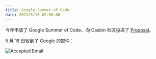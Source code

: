 ```yaml
---
title: Google Summer of Code
date: 2021/5/18 02:00:00
---
```


今年申请了 Google Summer of Code，向 Casbin 社区投递了 [Proposal](https://takemeto.icu/archive/gsoc/2021/proposal.pdf)。

5 月 18 日收到了 Google 的邮件：

![Accepted Email](https://takemeto.icu/archive/gsoc/2021/gsoc-accepted.png)